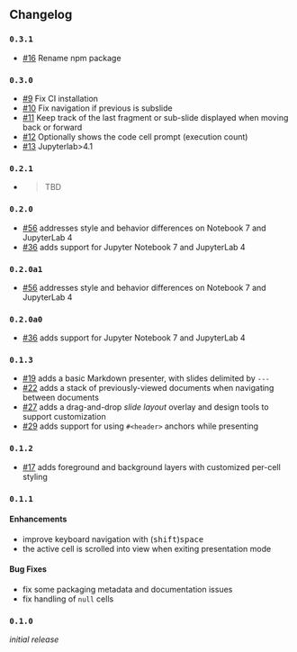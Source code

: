 ## Changelog

### `0.3.1`

- [#16](https://github.com/jupyterlab-contrib/jupyterlab-slideshow/pull/16) Rename npm package

### `0.3.0`

- [#9](https://github.com/jupyterlab-contrib/jupyterlab-slideshow/pull/9) Fix CI installation
- [#10](https://github.com/jupyterlab-contrib/jupyterlab-slideshow/pull/10) Fix navigation if previous is subslide
- [#11](https://github.com/jupyterlab-contrib/jupyterlab-slideshow/pull/11) Keep track of the last fragment or sub-slide displayed when moving back or forward
- [#12](https://github.com/jupyterlab-contrib/jupyterlab-slideshow/pull/12) Optionally shows the code cell prompt (execution count)
- [#13](https://github.com/jupyterlab-contrib/jupyterlab-slideshow/pull/13) Jupyterlab>4.1

### `0.2.1`

- > TBD

### `0.2.0`

- [#56] addresses style and behavior differences on Notebook 7 and JupyterLab 4
- [#36] adds support for Jupyter Notebook 7 and JupyterLab 4

### `0.2.0a1`

- [#56] addresses style and behavior differences on Notebook 7 and JupyterLab 4

[#56]: https://github.com/deathbeds/jupyterlab-deck/issues/56

### `0.2.0a0`

- [#36] adds support for Jupyter Notebook 7 and JupyterLab 4

[#36]: https://github.com/deathbeds/jupyterlab-deck/issues/36

### `0.1.3`

- [#19] adds a basic Markdown presenter, with slides delimited by `---`
- [#22] adds a stack of previously-viewed documents when navigating between documents
- [#27] adds a drag-and-drop _slide layout_ overlay and design tools to support
  customization
- [#29] adds support for using `#<header>` anchors while presenting

[#19]: https://github.com/deathbeds/jupyterlab-deck/issues/19
[#22]: https://github.com/deathbeds/jupyterlab-deck/issues/22
[#27]: https://github.com/deathbeds/jupyterlab-deck/issues/27
[#29]: https://github.com/deathbeds/jupyterlab-deck/issues/29

### `0.1.2`

- [#17] adds foreground and background layers with customized per-cell styling

[#17]: https://github.com/deathbeds/jupyterlab-deck/issues/15

### `0.1.1`

#### Enhancements

- improve keyboard navigation with (<kbd>shift</kbd>)<kbd>space</kbd>
- the active cell is scrolled into view when exiting presentation mode

#### Bug Fixes

- fix some packaging metadata and documentation issues
- fix handling of `null` cells

### `0.1.0`

_initial release_
